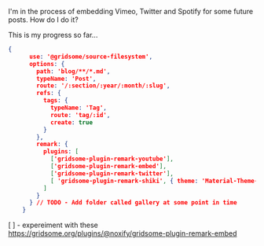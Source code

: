 I'm in the process of embedding Vimeo, Twitter and Spotify for some future posts. How do I do it?

This is my progress so far...


```json
{
      use: '@gridsome/source-filesystem',
      options: {
        path: 'blog/**/*.md',
        typeName: 'Post',
        route: '/:section/:year/:month/:slug',
        refs: {
          tags: {
            typeName: 'Tag',
            route: 'tag/:id',
            create: true
          }
        },
        remark: {
          plugins: [
            ['gridsome-plugin-remark-youtube'],
            ['gridsome-plugin-remark-embed'],
            ['gridsome-plugin-remark-twitter'],
            [ 'gridsome-plugin-remark-shiki', { theme: 'Material-Theme-Palenight', skipInline: true } ]
          ]
        }
      } // TODO - Add folder called gallery at some point in time
    }
```

[ ] - expereiment with these https://gridsome.org/plugins/@noxify/gridsome-plugin-remark-embed